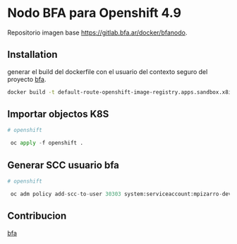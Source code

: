# Nodo BFA para Openshift 4.9

Repositorio imagen base https://gitlab.bfa.ar/docker/bfanodo.

## Installation

generar el build del dockerfile con el usuario del contexto seguro del proyecto [bfa](https://gitlab.bfa.ar/docker/bfanodo).

```bash
docker build -t default-route-openshift-image-registry.apps.sandbox.x8i5.p1.openshiftapps.com/mpizarro-dev/nodo-bfa:test .
```

## Importar objectos K8S

```python
# openshift

 oc apply -f openshift .

```
## Generar SCC usuario bfa

```python
# openshift

 oc adm policy add-scc-to-user 30303 system:serviceaccount:mpizarro-dev:default

```

## Contribucion

[bfa](https://bfa.ar/)